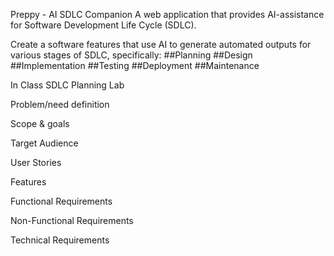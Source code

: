 Preppy - AI SDLC Companion
A web application that provides AI-assistance for Software Development Life Cycle (SDLC).

Create a software features that use AI to generate automated outputs for various stages of SDLC, specifically:
##Planning
##Design
##Implementation
##Testing
##Deployment 
##Maintenance 

In Class SDLC Planning Lab

Problem/need definition

Scope & goals

Target Audience

User Stories

Features

Functional Requirements

Non-Functional Requirements

Technical Requirements




